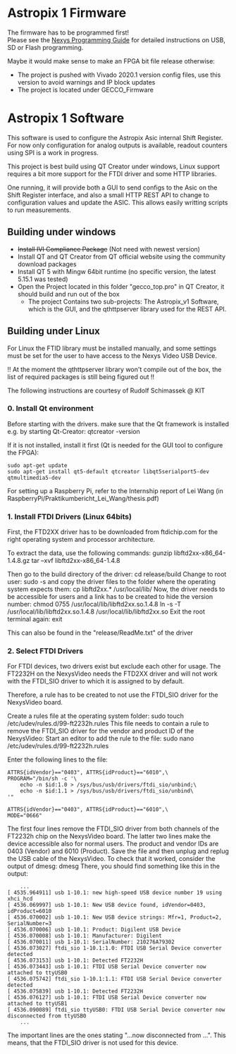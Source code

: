 # Astropix 1 Firmware
The firmware has to be programmed first!  
Please see the [Nexys Programming Guide](https://reference.digilentinc.com/learn/programmable-logic/tutorials/nexys-video-programming-guide/start) for detailed instructions on USB, SD or Flash programming.

Maybe it would make sense to make an FPGA bit file release otherwise:

- The project is pushed with Vivado 2020.1 version config files, use this version to avoid warnings and IP block updates 
- The project is located under GECCO_Firmware


# Astropix 1 Software 

This software is used to configure the Astropix Asic internal Shift Register. 
For now only configuration for analog outputs is available, readout counters using SPI is a work in progress.


This project is best build using QT Creator under windows, Linux support requires a bit more support for the FTDI driver and some HTTP libraries.

One running, it will provide both a GUI to send configs to the Asic on the Shift Register interface, and also a small HTTP REST API to change to 
configuration values and update the ASIC. 
This allows easily writting scripts to run measurements. 

## Building under windows

- ~~Install IVI Compliance Package~~ (Not need with newest version)
- Install QT and QT Creator from QT official website using the community download packages
- Install QT 5 with Mingw 64bit runtime (no specific version, the latest 5.15.1 was tested)
- Open the Project located in this folder "gecco_top.pro" in QT Creator, it should build and run out of the box 
    - The project Contains two sub-projects: The Astropix_v1 Software, which is the GUI, and the qthttpserver library used for the REST API. 

## Building under Linux 

For Linux the FTID library must be installed manually, and some settings must be set for the user to have access to the Nexys Video USB Device. 

!! At the moment the qthttpserver library won't compile out of the box, the list of required packages is still being figured out !! 

The following instructions are courtesy of Rudolf Schimassek @ KIT 

### 0. Install Qt environment


Before starting with the drivers. make sure that the Qt framework is installed e.g. by starting Qt-Creator:
    qtcreator -version
    
If it is not installed, install it first (Qt is needed for the GUI tool to configure the FPGA):

    sudo apt-get update
    sudo apt-get install qt5-default qtcreator libqt5serialport5-dev qtmultimedia5-dev

For setting up a Raspberry Pi, refer to the Internship report of Lei Wang (in RaspberryPi/Praktikumbericht_Lei_Wang/thesis.pdf)

### 1. Install FTDI Drivers (Linux 64bits)


First, the FTD2XX driver has to be downloaded from ftdichip.com for the right operating system and processor
architecture. 

To extract the data, use the following commands:
    gunzip libftd2xx-x86_64-1.4.8.gz
    tar –xvf libftd2xx-x86_64-1.4.8

Then go to the build directory of the driver:
    cd release/build
Change to root user:
    sudo -s
and copy the driver files to the folder where the operating system expects them:
    cp libftd2xx.* /usr/local/lib/
Now, the driver needs to be accessible for users and a link has to be created to hide the version number:
    chmod 0755 /usr/local/lib/libftd2xx.so.1.4.8
    ln -s -T /usr/local/lib/libftd2xx.so.1.4.8 /usr/local/lib/libftd2xx.so
Exit the root terminal again:
    exit
    
This can also be found in the "release/ReadMe.txt" of the driver


### 2. Select FTDI Drivers


For FTDI devices, two drivers exist but exclude each other for usage. The FT2232H on the NexysVideo needs the FTD2XX driver
and will not work with the FTDI_SIO driver to which it is assigned to by default.

Therefore, a rule has to be created to not use the FTDI_SIO driver for the NexysVideo board.

Create a rules file at the operating system folder:
    sudo touch /etc/udev/rules.d/99-ft2232h.rules
This file needs to contain a rule to remove the FTDI_SIO driver for the vendor and product ID of the NexysVideo:
Start an editor to add the rule to the file:
    sudo nano /etc/udev/rules.d/99-ft2232h.rules
    
Enter the following lines to the file:

    ATTRS{idVendor}=="0403", ATTRS{idProduct}=="6010",\
    PROGRAM="/bin/sh -c '\
        echo -n $id:1.0 > /sys/bus/usb/drivers/ftdi_sio/unbind;\
        echo -n $id:1.1 > /sys/bus/usb/drivers/ftdi_sio/unbind\
    '"

    ATTRS{idVendor}=="0403", ATTRS{idProduct}=="6010",\
    MODE="0666"
    
The first four lines remove the FTDI_SIO driver from both channels of the FT2232h chip on the NexysVideo board.
The latter two lines make the device accessible also for normal users.
The product and vendor IDs are 0403 (Vendor) and 6010 (Product).
Save the file and then unplug and replug the USB cable of the NexysVideo.
To check that it worked, consider the output of dmesg:
    dmesg
There, you should find something like this in the output:

        ...
    [ 4535.964911] usb 1-10.1: new high-speed USB device number 19 using xhci_hcd
    [ 4536.069997] usb 1-10.1: New USB device found, idVendor=0403, idProduct=6010
    [ 4536.070002] usb 1-10.1: New USB device strings: Mfr=1, Product=2, SerialNumber=3
    [ 4536.070006] usb 1-10.1: Product: Digilent USB Device
    [ 4536.070008] usb 1-10.1: Manufacturer: Digilent
    [ 4536.070011] usb 1-10.1: SerialNumber: 210276A79302
    [ 4536.073027] ftdi_sio 1-10.1:1.0: FTDI USB Serial Device converter detected
    [ 4536.073153] usb 1-10.1: Detected FT2232H
    [ 4536.073443] usb 1-10.1: FTDI USB Serial Device converter now attached to ttyUSB0
    [ 4536.075742] ftdi_sio 1-10.1:1.1: FTDI USB Serial Device converter detected
    [ 4536.075839] usb 1-10.1: Detected FT2232H
    [ 4536.076127] usb 1-10.1: FTDI USB Serial Device converter now attached to ttyUSB1
    [ 4536.090089] ftdi_sio ttyUSB0: FTDI USB Serial Device converter now disconnected from ttyUSB0
        ...
        
The important lines are the ones stating "...now disconnected from ...". This means, that the FTDI_SIO driver is not
used for this device.


